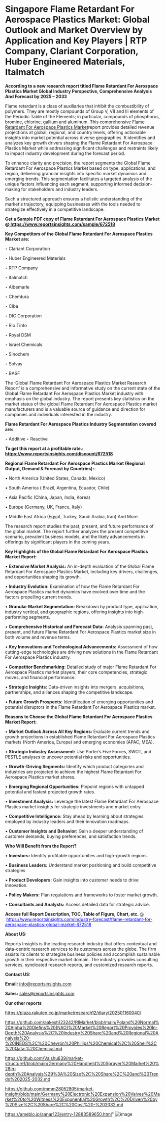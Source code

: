 # Singapore Flame Retardant For Aerospace Plastics Market: Global Outlook and Market Overview by Application and Key Players | RTP Company, Clariant Corporation, Huber Engineered Materials, Italmatch

<strong>According to a new research report titled Flame Retardant For Aerospace Plastics Market Global Industry Perspective, Comprehensive Analysis And Forecast by 2025 – 2033</strong>

Flame retardant is a class of auxiliaries that inhibit the combustibility of polymers. They are mostly compounds of Group V, VII and III elements of the Periodic Table of the Elements; in particular, compounds of phosphorus, bromine, chlorine, gallium and aluminum. This comprehensive <a href=https://www.reportsinsights.com/sample/672518>Flame Retardant For Aerospace Plastics Market</a>report provides detailed revenue projections at global, regional, and country levels, offering actionable insights into market potential across diverse geographies. It identifies and analyzes key growth drivers shaping the Flame Retardant For Aerospace Plastics Market while addressing significant challenges and restraints likely to impact industry development during the forecast period.

To enhance clarity and precision, the report segments the Global Flame Retardant For Aerospace Plastics Market based on type, applications, and region, delivering granular insights into specific market dynamics and emerging trends. This segmentation facilitates a targeted analysis of the unique factors influencing each segment, supporting informed decision-making for stakeholders and industry leaders.

Such a structured approach ensures a holistic understanding of the market's trajectory, equipping businesses with the tools needed to strategize effectively in a competitive landscape.

<strong>Get a Sample PDF copy of Flame Retardant For Aerospace Plastics Market </strong><strong>@<a href=https://www.reportsinsights.com/sample/672518 style=color:#0000ff;> https://www.reportsinsights.com/sample/672518</a></strong></font>

<strong>Key Competitors of the Global Flame Retardant For Aerospace Plastics Market are:</strong>

‣ Clariant Corporation

‣ Huber Engineered Materials

‣ RTP Company

‣ Italmatch

‣ Albemarle

‣ Chemtura

‣ Ciba

‣ DIC Corporation

‣ Rio Tinto

‣ Royal DSM

‣ Israel Chemicals

‣ Sinochem

‣ Solvay

‣ BASF

The ‘Global Flame Retardant For Aerospace Plastics Market Research Report’ is a comprehensive and informative study on the current state of the Global Flame Retardant For Aerospace Plastics Market industry with emphasis on the global industry. The report presents key statistics on the market status of the global Flame Retardant For Aerospace Plastics market manufacturers and is a valuable source of guidance and direction for companies and individuals interested in the industry.

<strong>Flame Retardant For Aerospace Plastics Industry Segmentation covered are:</strong>

‣ Additive
‣ Reactive

<strong>To get this report at a profitable rate.: <a href=https://www.reportsinsights.com/discount/672518 style=color:#0000ff;>https://www.reportsinsights.com/discount/672518</a></strong></font>

<strong>Regional Flame Retardant For Aerospace Plastics Market (Regional Output, Demand &amp; Forecast by Countries):-</strong>

• North America (United States, Canada, Mexico)

• South America ( Brazil, Argentina, Ecuador, Chile)

• Asia Pacific (China, Japan, India, Korea)

• Europe (Germany, UK, France, Italy)

• Middle East Africa (Egypt, Turkey, Saudi Arabia, Iran) And More.

The research report studies the past, present, and future performance of the global market. The report further analyzes the present competitive scenario, prevalent business models, and the likely advancements in offerings by significant players in the coming years.

<strong>Key Highlights of the Global Flame Retardant For Aerospace Plastics Market Report:</strong>

• <strong>Extensive Market Analysis:</strong> An in-depth evaluation of the Global Flame Retardant For Aerospace Plastics Market, including key drivers, challenges, and opportunities shaping its growth.

• <strong>Industry Evolution:</strong> Examination of how the Flame Retardant For Aerospace Plastics market dynamics have evolved over time and the factors propelling current trends.

• <strong>Granular Market Segmentation:</strong> Breakdown by product type, application, industry vertical, and geographic regions, offering insights into high-performing segments.

• <strong>Comprehensive Historical and Forecast Data:</strong> Analysis spanning past, present, and future Flame Retardant For Aerospace Plastics market size in both volume and revenue terms.

• <strong>Key Innovations and Technological Advancements:</strong> Assessment of how cutting-edge technologies are driving new solutions in the Flame Retardant For Aerospace Plastics industry.

• <strong>Competitor Benchmarking:</strong> Detailed study of major Flame Retardant For Aerospace Plastics market players, their core competencies, strategic moves, and financial performance.

• <strong>Strategic Insights:</strong> Data-driven insights into mergers, acquisitions, partnerships, and alliances shaping the competitive landscape.

• <strong>Future Growth Prospects:</strong> Identification of emerging opportunities and potential disruptors in the Flame Retardant For Aerospace Plastics market.

<strong>Reasons to Choose the Global Flame Retardant For Aerospace Plastics Market Report:</strong>

• <strong>Market Outlook Across All Key Regions:</strong> Evaluate current trends and growth projections in established Flame Retardant For Aerospace Plastics markets (North America, Europe) and emerging economies (APAC, MEA).

• <strong>Strategic Industry Assessment:</strong> Use Porter’s Five Forces, SWOT, and PESTLE analyses to uncover potential risks and opportunities.

• <strong>Growth-Driving Segments:</strong> Identify which product categories and industries are projected to achieve the highest Flame Retardant For Aerospace Plastics market shares.

• <strong>Emerging Regional Opportunities:</strong> Pinpoint regions with untapped potential and fastest projected growth rates.

• <strong>Investment Analysis:</strong> Leverage the latest Flame Retardant For Aerospace Plastics market insights for strategic investments and market entry.

• <strong>Competitive Intelligence:</strong> Stay ahead by learning about strategies employed by industry leaders and their innovation roadmaps.

• <strong>Customer Insights and Behavior:</strong> Gain a deeper understanding of customer demands, buying preferences, and satisfaction trends.

<strong>Who Will Benefit from the Report?</strong>

• <strong>Investors:</strong> Identify profitable opportunities and high-growth regions.

• <strong>Business Leaders:</strong> Understand market positioning and build competitive strategies.

• <strong>Product Developers:</strong> Gain insights into customer needs to drive innovation.

• <strong>Policy Makers:</strong> Plan regulations and frameworks to foster market growth.

• <strong>Consultants and Analysts:</strong> Access detailed data for strategic advice.
</ul>
<strong>Access full Report Description, TOC, Table of Figure, Chart, etc. </strong>@  <a href=https://www.reportsinsights.com/industry-forecast/flame-retardant-for-aerospace-plastics-global-market-672518 style=color:#0000ff;>https://www.reportsinsights.com/industry-forecast/flame-retardant-for-aerospace-plastics-global-market-672518</a></font>

<strong><strong>About US</strong>:</strong>

Reports Insights is the leading research industry that offers contextual and data-centric research services to its customers across the globe. The firm assists its clients to strategize business policies and accomplish sustainable growth in their respective market domain. The industry provides consulting services, syndicated research reports, and customized research reports.

<strong>Contact US:</strong>

<p class=""""><b>Email:</b> <a href=mailto:info@reportsinsights.com>info@reportsinsights.com</a></p>
<p class=""""><b>Sales:</b> <a href=mailto:sales@reportsinsights.com>sales@reportsinsights.com</a></p>

<strong>Our other reports</strong>

<a href=https://plaza.rakuten.co.jp/marketresearch12/diary/202501160040/>https://plaza.rakuten.co.jp/marketresearch12/diary/202501160040/</a>

<a href=https://github.com/aakesh123242/RIMarket/blob/main/Poland%20Normal%20Alpha%20Olefins%20(NAO)%20Market%20Report%20Provides%20In-Depth%20Analysis%2C%20Industry%20Share%20and%20Regional%20Analysis%20-%20INEOS%2C%20Chevron%20Phillips%20Chemical%2C%20Shell%2C%20Qatar%20Chemical.md>https://github.com/aakesh123242/RIMarket/blob/main/Poland%20Normal%20Alpha%20Olefins%20(NAO)%20Market%20Report%20Provides%20In-Depth%20Analysis%2C%20Industry%20Share%20and%20Regional%20Analysis%20-%20INEOS%2C%20Chevron%20Phillips%20Chemical%2C%20Shell%2C%20Qatar%20Chemical.md</a>

<a href=https://github.com/Vaishu839/market-structure1/blob/main/Germany%20Handheld%20Sprayer%20Market%20%28In-depth%20Analysis%29%3A%20Size%2C%20Share%2C%20and%20Trends%202025-2032.md>https://github.com/Vaishu839/market-structure1/blob/main/Germany%20Handheld%20Sprayer%20Market%20%28In-depth%20Analysis%29%3A%20Size%2C%20Share%2C%20and%20Trends%202025-2032.md</a>

<a href=https://github.com/mmm28052805/market-insight/blob/main/Germany%20Electronic%20Expansion%20Valves%20Market%20to%20Witness%20Exponential%20Growth%2C%20Driven%20by%20Size%2C%20Share%2C%20Cost%20-%202032.md>https://github.com/mmm28052805/market-insight/blob/main/Germany%20Electronic%20Expansion%20Valves%20Market%20to%20Witness%20Exponential%20Growth%2C%20Driven%20by%20Size%2C%20Share%2C%20Cost%20-%202032.md</a>

<a href=https://ameblo.jp/aanar123/entry-12883589650.html>https://ameblo.jp/aanar123/entry-12883589650.html</a>"
![image](https://github.com/user-attachments/assets/eec10511-6e8d-419f-bfa0-4cd074f2ee15)
